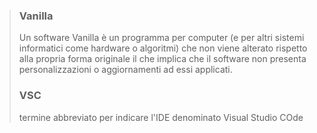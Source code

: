 >### Vanilla
>Un software Vanilla è un programma per computer (e per altri sistemi informatici come hardware o algoritmi) che non viene alterato rispetto alla propria forma originale il che implica che il software non presenta personalizzazioni o aggiornamenti ad essi applicati.
>### VSC
>termine abbreviato per indicare l'IDE denominato Visual Studio COde